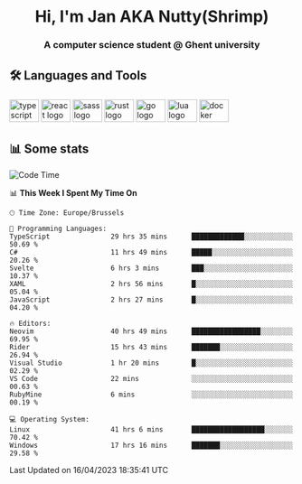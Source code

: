 <h1 align="center">Hi, I'm Jan AKA Nutty(Shrimp)</h1>
<h3 align="center">A computer science student @ Ghent university</h3>

<h2 align="left">🛠️ Languages and Tools</h2>

###

<div align="left">
  <img src="https://cdn.jsdelivr.net/gh/devicons/devicon/icons/typescript/typescript-original.svg" height="40" width="52" alt="typescript logo"  />
  <img src="https://cdn.jsdelivr.net/gh/devicons/devicon/icons/react/react-original.svg" height="40" width="52" alt="react logo"  />
  <img src="https://cdn.jsdelivr.net/gh/devicons/devicon/icons/sass/sass-original.svg" height="40" width="52" alt="sass logo"  />
  <img src="https://cdn.jsdelivr.net/gh/devicons/devicon/icons/rust/rust-plain.svg" height="40" width="52" alt="rust logo"  />
  <img src="https://cdn.jsdelivr.net/gh/devicons/devicon/icons/go/go-original.svg" height="40" width="52" alt="go logo"  />
  <img src="https://cdn.jsdelivr.net/gh/devicons/devicon/icons/lua/lua-original.svg" height="40" width="52" alt="lua logo"  />
  <img src="https://cdn.jsdelivr.net/gh/devicons/devicon/icons/docker/docker-original.svg" height="40" width="52" alt="docker logo"  />
</div>

<h2>📊 Some stats</h2>

<!--START_SECTION:waka-->
![Code Time](http://img.shields.io/badge/Code%20Time-3%2C025%20hrs%2030%20mins-blue)

📊 **This Week I Spent My Time On** 

```text
🕑︎ Time Zone: Europe/Brussels

💬 Programming Languages: 
TypeScript               29 hrs 35 mins      █████████████░░░░░░░░░░░░   50.69 % 
C#                       11 hrs 49 mins      █████░░░░░░░░░░░░░░░░░░░░   20.26 % 
Svelte                   6 hrs 3 mins        ███░░░░░░░░░░░░░░░░░░░░░░   10.37 % 
XAML                     2 hrs 56 mins       █░░░░░░░░░░░░░░░░░░░░░░░░   05.04 % 
JavaScript               2 hrs 27 mins       █░░░░░░░░░░░░░░░░░░░░░░░░   04.20 % 

🔥 Editors: 
Neovim                   40 hrs 49 mins      █████████████████░░░░░░░░   69.95 % 
Rider                    15 hrs 43 mins      ███████░░░░░░░░░░░░░░░░░░   26.94 % 
Visual Studio            1 hr 20 mins        █░░░░░░░░░░░░░░░░░░░░░░░░   02.29 % 
VS Code                  22 mins             ░░░░░░░░░░░░░░░░░░░░░░░░░   00.63 % 
RubyMine                 6 mins              ░░░░░░░░░░░░░░░░░░░░░░░░░   00.19 % 

💻 Operating System: 
Linux                    41 hrs 6 mins       ██████████████████░░░░░░░   70.42 % 
Windows                  17 hrs 16 mins      ███████░░░░░░░░░░░░░░░░░░   29.58 % 
```


 Last Updated on 16/04/2023 18:35:41 UTC
<!--END_SECTION:waka-->

